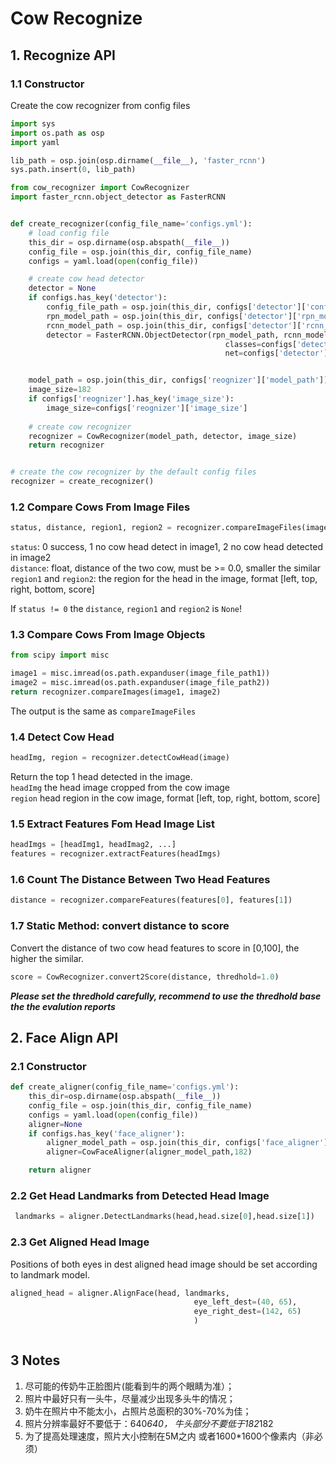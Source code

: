 # Cow Recognize 

## 1.  Recognize API

### 1.1 Constructor

Create the cow recognizer from config files

```python
import sys
import os.path as osp
import yaml

lib_path = osp.join(osp.dirname(__file__), 'faster_rcnn')
sys.path.insert(0, lib_path)

from cow_recognizer import CowRecognizer
import faster_rcnn.object_detector as FasterRCNN


def create_recognizer(config_file_name='configs.yml'):
    # load config file
    this_dir = osp.dirname(osp.abspath(__file__))
    config_file = osp.join(this_dir, config_file_name)
    configs = yaml.load(open(config_file))

    # create cow head detector
    detector = None
    if configs.has_key('detector'):
        config_file_path = osp.join(this_dir, configs['detector']['config_file_path'])
        rpn_model_path = osp.join(this_dir, configs['detector']['rpn_model_path'])
        rcnn_model_path = osp.join(this_dir, configs['detector']['rcnn_model_path'])
        detector = FasterRCNN.ObjectDetector(rpn_model_path, rcnn_model_path, config_file_path,
                                                classes=configs['detector']['classes'],
                                                net=configs['detector']['net'])


    model_path = osp.join(this_dir, configs['reognizer']['model_path'])
    image_size=182
    if configs['reognizer'].has_key('image_size'):
        image_size=configs['reognizer']['image_size']
    
    # create cow recognizer
    recognizer = CowRecognizer(model_path, detector, image_size)
    return recognizer


# create the cow recognizer by the default config files
recognizer = create_recognizer()

```


### 1.2  Compare Cows From Image Files

```python
status, distance, region1, region2 = recognizer.compareImageFiles(image1_path, image2_path)
```

`status`: 0 success, 1 no cow head detect in image1, 2 no cow head detected in image2          
`distance`: float, distance of the two cow, must be >= 0.0, smaller the similar       
`region1` and `region2`: the region for the head in the image, format [left, top, right, bottom, score]

If `status != 0` the `distance`, `region1` and `region2` is `None`!


### 1.3 Compare Cows From Image Objects

```python
from scipy import misc

image1 = misc.imread(os.path.expanduser(image_file_path1))
image2 = misc.imread(os.path.expanduser(image_file_path2))
return recognizer.compareImages(image1, image2)
```

The output is the same as `compareImageFiles`


### 1.4 Detect Cow Head

```python
headImg, region = recognizer.detectCowHead(image)
```

Return the top 1 head detected in the image.        
`headImg` the head image cropped from the cow image          
`region` head region in the cow image, format [left, top, right, bottom, score]  


### 1.5 Extract Features Fom Head Image List


```python
headImgs = [headImg1, headImag2, ...]
features = recognizer.extractFeatures(headImgs)
```


### 1.6 Count The Distance Between Two Head Features

```python
distance = recognizer.compareFeatures(features[0], features[1])
```


### 1.7 Static Method: convert distance to score

Convert the distance of two cow head features to score in [0,100], the higher the similar.

```python
score = CowRecognizer.convert2Score(distance, thredhold=1.0)
```

***Please set the thredhold carefully, recommend to use the thredhold base the the evalution reports***


## 2.  Face Align API

### 2.1 Constructor
```python
def create_aligner(config_file_name='configs.yml'):
    this_dir=osp.dirname(osp.abspath(__file__))
    config_file = osp.join(this_dir, config_file_name)
    configs = yaml.load(open(config_file))
    aligner=None
    if configs.has_key('face_aligner'):
        aligner_model_path = osp.join(this_dir, configs['face_aligner']['model_path'])
        aligner=CowFaceAligner(aligner_model_path,182)

    return aligner


```

### 2.2 Get Head Landmarks from Detected Head Image
```python
 landmarks = aligner.DetectLandmarks(head,head.size[0],head.size[1])

```
### 2.3 Get Aligned Head Image
Positions of both eyes in dest aligned head image should be set according to landmark model. 
 
```python
aligned_head = aligner.AlignFace(head, landmarks,
                                         eye_left_dest=(40, 65),
                                         eye_right_dest=(142, 65)
                                         )



```

## 3 Notes

1. 尽可能的传奶牛正脸图片(能看到牛的两个眼睛为准）；     
1. 照片中最好只有一头牛，尽量减少出现多头牛的情况；     
1. 奶牛在照片中不能太小，占照片总面积的30%-70%为佳；
1. 照片分辨率最好不要低于：640*640， 牛头部分不要低于182*182
1. 为了提高处理速度，照片大小控制在5M之内 或者1600*1600个像素内（非必须）  